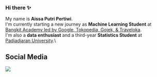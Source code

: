 ### Hi there ✨
My name is **Aissa Putri Pertiwi**.\
I'm currently starting a new journey as **Machine Learning Student** at [Bangkit Academy led by Google, Tokopedia, Gojek, & Traveloka](https://www.linkedin.com/company/bangkit-academy/mycompany/).\
I'm also a **data enthusiast** and a third-year **Statistics Student** at [Padjadjaran University](https://www.linkedin.com/school/unpad/).\

## Social Media
[<img src="https://img.shields.io/badge/-LinkedIn-007ACC?style=flat&logo=linkedin&logoColor=ffffff">](https://www.linkedin.com/in/aissaputripertiwi/)
